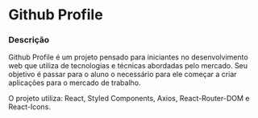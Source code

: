 # Github Profile

### Descrição

Github Profile é um projeto pensado para iniciantes no desenvolvimento web que utiliza de tecnologias e técnicas abordadas pelo mercado. Seu objetivo é passar para o aluno o necessário para ele começar a criar aplicações para o mercado de trabalho.

O projeto utiliza: React, Styled Components, Axios, React-Router-DOM e React-Icons.

